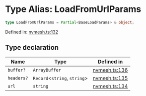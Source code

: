# Type Alias: LoadFromUrlParams

```ts
type LoadFromUrlParams = Partial<BaseLoadParams> & object;
```

Defined in: [nvmesh.ts:132](https://github.com/thewtex/niivue/blob/main/packages/niivue/src/nvmesh.ts#L132)

## Type declaration

| Name       | Type                           | Defined in                                                                                      |
| ---------- | ------------------------------ | ----------------------------------------------------------------------------------------------- |
| `buffer?`  | `ArrayBuffer`                  | [nvmesh.ts:136](https://github.com/thewtex/niivue/blob/main/packages/niivue/src/nvmesh.ts#L136) |
| `headers?` | `Record`\<`string`, `string`\> | [nvmesh.ts:135](https://github.com/thewtex/niivue/blob/main/packages/niivue/src/nvmesh.ts#L135) |
| `url`      | `string`                       | [nvmesh.ts:134](https://github.com/thewtex/niivue/blob/main/packages/niivue/src/nvmesh.ts#L134) |
